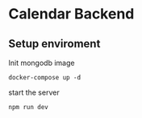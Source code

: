 # Calendar Backend



## Setup enviroment

Init mongodb image

```text
docker-compose up -d
```

start the server

```text
npm run dev
```